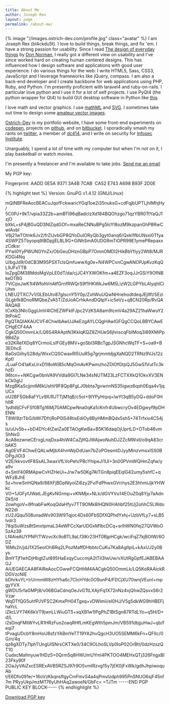 ```yaml
---
title: About Me
author: Joseph Rex
layout: page
permalink: /about-me/
---
```

{% image "//images.ostrich-dev.com/profile.jpg" class="avatar" %}
I am Joseph Rex (bl4ckdu5t). I love to build things, break things, and fix 'em. I have a strong passion for usability. Since I read [The design of everyday things][4] by [Don Norman][6], I really got a different view on usability and I've since worked hard on creating human centered designs. This has influenced how I design software and applications with good user experience. I do various things for the web: I write HTML5, Sass, CSS3, JavaScript and I leverage frameworks like jQuery, compass. I am also a back-end developer and I create backbone for web applications using PHP, Ruby, and Python. I'm presently proficient with laravel4 and ruby-on-rails. I particular love python and I use it for a lot of self projects. I use PyQt4 (the python wrapper for Qt4) to build GUI desktop software in Python like [this][7].

I love math and vector graphics. I use [mathML][1] and [SVG][15]. I sometimes take out time to design some [amateur vector images][14].

[Ostrich-Dev][5] is my portfolio website, I have some front-end experiments on [codepen][8], projects on [github][9], and on [bitbucket][10]. I sporadically smash my rants on [twitter][11], a member of [dc414][12], and I write on security for [Infosec Institute][13].

Unarguably, I spend a lot of time with my computer but when I'm not on it, I play basketball or watch movies.

I'm presently a freelancer and I'm available to take jobs. [Send me an email][2]

My PGP key:

Fingerprint: AADD 0E5A 9371 3A4B 7CAB  CA52 E743 A698 B93F 2D0E

{% highlight text %}
Version: GnuPG v1.4.12 (GNU/Linux)

mQINBFReAocBEACuJqofFckwaricYGql1oe2i35nuksG+cdFqjbUPTLjhlMhjHy/
5C0PJ+9kT/vpia33Z2b+amBTI96qBadcIzXd184BQOhzgo71qzYBR0TtYaQJ1zjO
bXkL+sP4jBGuQD3NIZqdGOf+mxaReCNNuBPg5IcYI8ozM9kzpanGhP8RwCwlAxbl
V6j21wTOtnk6Jv2/frZIJvbGP8QYoDuIORyQb3gyt0anq6/Qxkl1fbUNsxi0Tfya
4SWPZ5Tbyopq9IBDpjjEL8L9G+GiNhSmA0UDGRmTiOPR99E1ymePRepaxxzCdksr
PYwI0YyPWUNGYnZx/ObGeuDHznGBpP7OmnOMDl2HikBbYfiyy2Wt8/MJRKDGi4Nq
U/bgJd9/0dCB3M95PSXTclsQmfuwwXg0e+N4WPCvnCgwANOPJpKvzKqQL9JFxTTB
IoZpgDM38MdoMgVpLE0dT/da/cjJC4YXWOKfm+a4EZF3oqJJrGSiY9OfNBkeDTBG
7VlCpxJwK1t4WfohVnAtfGrnfRWQrS9f1HKWkJw6M5LizW2LGPYbLAlyqhlCiUhm
LNEU2TXC7v1/0LEbUtv87gIscnY5Y0p/ZxhWuUQwNHriehodtdeqJEjIIfl/SEzi
GLgbfk8DnoRMQbeZvA5T/ZdJoACrhkAndDQtpY+ic5eVz+q8CN20Rp/RvQARAQAB
tCxKb3NlcGggUmV4IChEZWFkIFJpc2VzKSA8am9lcmV4a29AZ21haWwuY29tPokC
PgQTAQIAKAUCVF4ChwIbAwUJAeEzgAYLCQgHAwIGFQgCCQoLBBYCAwECHgECF4AA
CgkQ50OmmLk/LQ6S4RAAptN3KklqKQZ8ZHUeS6jhnscqFbIMoq3i89XMiPp9BdZp
e32KRefXDq8YCrmoiLsIFGEy8MV+goSbl3RBcTgpJSGNhcWqTF+S+oa9+B3EDhcE
BaGsGiihyS28dy/WxxCQSCwaxRl5UuR5g7grjmmtdjgXaNQD2TRNz9VJs12zKpf/
JLuaFO41aKxLIrxD1l8oWiB5cMqOmAvKPwmzhoZDlOfGtpQJ5GwS1VutTc3khzEi
96tcn++NKCgw0bnVA9VVdIa9GI7LNe34sNUTM23LzFCTXXkQ1OkvXV3ENkCk0gIJ
MzgBKaScjjmiM6kUshV9F8Qp8FgLJ0bbta7gvwnnNS35igwz6qsh0Eqa4v1jqUCx
oU2BFSGb8aFYLv9X/RJTTjM1qB/c5oI+9lYPyHrpq+lwYt3qB5yDQ+ddoF0HhItR
1ydtdIjCFvFSf0BTg16Mj70AMCpwNna0qKa1cKnfr4UbwcryOv4EDgwyf9pDHENN
T8Wi9zrTbG/bWi7DfrjRoP0lS48tisEdiOy8ByHMmBQdx5sh5+74Trfxio4C54js
ls/uUv5b++bD4DYc4tZwiZa0ETAOgKwBa+B5K16daqOjUprtLD+OTob46vmShNxG
AcA8ezwneCErxgLnqDxa4hiW4CaZjIfQJWAjwoNuhDJZZcMWxll/o9qA83crbAK5
Ag0EVF4ChwEQALwMjbX4hmWpDdUan7bZoPOesmtDJyyMlnzvmsxISS0BOPgJiOi3
V2E/kkvovtlF8SsAL3waxVfLVoPeh/PBcYhipeJi1UI+3n00PVmWQHmZqfw/ya9v
d+SmY40RMApwCvHZHeUi+Jrw7w50Kg7AITGn8piqEEqlG42umy5shfC+qWFzBJhE
5z+hvwSnHQNa9/88XFjBDpNlyolZi6zy2Fv/FdPhwxGVr/nys2E3hhmiJjkYHWkc
VO+1JGFyfJWatLJEgKvNGrmp+vKNMjx+NLk/dGVYVu14EOuZ0q8Yjy7aAdnDk5/d
2owhgoV+i9fnabFwKoqQdaHfyv7TT9OMk8IHQN0HAhbf25tUj2ohhC5LWdoN22di
zU2JQqu508unadWx903W9Tqjoc4Ds60FbSDfXQPhdYxhj+UzbVfLy7+sLB5lvdr3
78qiSuWzs8tSmxtpmaL34eWFCcXarUDGxM1bcDCq+srIhWN0fej27QVWoO5zAz39
Lf4AieAUYPNP/TWzvcXc9oBTL9aLf3lKr23HT0BjpHCgk/wciFqZ7kjBOtW/6ODZ
16Ms2n/jdJ1X25eolOhBRq2LPozMaffDHbbtcCuKu7Ka8AgIIpiL+kAxUJ2y0Bys
BmYTjf1whDjHbgtZut895HaExqyCuccmjA2tTiI3IwUw/vXUtRgGpfEJABEBAAGJ
AiUEGAECAA8FAlReAocCGwwFCQHhM4AACgkQ50OmmLk/LQ5KoRAAickRDGVzcNIE
bDhrkvYL+IrUrmmW8zHYha6c7CIcHYdc0O9unP4/FDCjXU70wnjVEunl+mpgyYVX
gWDU5rfaGMPj8/v06BGaCdnqOeJvGTtLXAjrFq1X72nNz4vjQhwZQsvxS6r2Vzar
WqDTfQG5uhfPJVFSC2KmxPH04Tgxq+vDWImii/eI0HJ/V5g5dkWG9hHBEFjhaYcL
iZkcLVY74K6kVT9jwnLLWiuGT5+xqXB1w1IPgPhZ1BtSgn87RTdLYo+q5H/D+d/L
i2sDnqFMtWYvLR1HRzFuo2oaqRHfLmKEgWth5pmJm/VB591dbjjuHwJ+qb/feqi7
tPvagUDcbY8mHoU8sfzYABmYeTT19YA2hvQgcH3UO5SEMM6kFn+QFIIc/0G/n/4q
qz6gXDTy7IphTUngUlSNrsCKTXe0/34C9OLhoSLVp0IoP02OrBtI/0dzHzszQT10
CudxcMafmyuw1HDz5+0Qrm5q8HWUmUYml4PKTOO4MEHxQTj326FngxBl23Fky90f
2OaJyVAiZxcESRExAVB5RZSJ97r9OSvmIRzvg15y7jEK0jFxWk/gdhJhpiwoquAb
t/E6Dfo091e/+16oVzKkqnsflgyCmFmvS4a4qPmvlzdph995PnSNUO6sjF45nf7m
PRyyUkp/mzMT76yUhHAq2awoeN/GbFc=
=TJTm
-----END PGP PUBLIC KEY BLOCK-----
{% endhighlight %}

[Download PGP key][3]

[1]: http://josephrex.me/things-you-can-do-with-mathml/ "Things you can do with MathML"
[2]: mailto:joerex@ostrich-dev.com
[3]: http://ostrich-dev.com/joerex.asc "Get my PGP public key"
[4]: http://www.amazon.com/Design-Everyday-Things-Donald-Norman/dp/0465067107
[5]: http://ostrich-dev.com
[6]: https://twitter.com/jnd1er
[7]: http://josephrex.me/registron
[8]: http://codepen.io/bl4ckdu5t
[9]: https://github.com/bl4ckdu5t
[10]: http://bitbucket.org/bl4ckdu5t
[11]: http://twitter.com/joerex101
[12]: https://dc414.org/~bl4ckdu5t
[13]: http://resources.infosecinstitute.com/author/joseph-rex/
[14]: http://bl4ckdu5t.deviantart.com
[15]: http://josephrex.me/exploring-svg-for-absolute-beginners/ "Exploring SVG for beginners"
